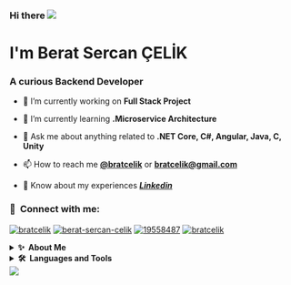 ### Hi there <a href="https://twitter.com/bratcelik"><img src="https://media.giphy.com/media/hvRJCLFzcasrR4ia7z/giphy.gif" width="5%"></a>
<h1 align="left">I'm Berat Sercan ÇELİK</h1>
<h3 align="left">A curious Backend Developer</h3>





- 🔭 I’m currently working on **Full Stack Project**

- 🌱 I’m currently learning **.Microservice Architecture**

- 💬 Ask me about anything related to **.NET Core, C#, Angular, Java, C, Unity**

- 📫 How to reach me [**@bratcelik**](https://twitter.com/bratcelik) or **bratcelik@gmail.com**

- 📄 Know about my experiences [***Linkedin***](https://www.linkedin.com/in/berat-sercan-celik/)

<h3 align="left">🔗 &nbsp;Connect with me:</h3>
<p align="left">
<a href="https://twitter.com/bratcelik" target="blank"><img align="center" src="https://raw.githubusercontent.com/rahuldkjain/github-profile-readme-generator/master/src/images/icons/Social/twitter.svg" alt="bratcelik" height="30" width="40" /></a>
<a href="https://linkedin.com/in/berat-sercan-celik" target="blank"><img align="center" src="https://raw.githubusercontent.com/rahuldkjain/github-profile-readme-generator/master/src/images/icons/Social/linked-in-alt.svg" alt="berat-sercan-celik" height="30" width="40" /></a>
<a href="https://stackoverflow.com/users/19558487" target="blank"><img align="center" src="https://raw.githubusercontent.com/rahuldkjain/github-profile-readme-generator/master/src/images/icons/Social/stack-overflow.svg" alt="19558487" height="30" width="40" /></a>
<a href="https://www.hackerrank.com/bratcelik" target="blank"><img align="center" src="https://raw.githubusercontent.com/rahuldkjain/github-profile-readme-generator/master/src/images/icons/Social/hackerrank.svg" alt="bratcelik" height="30" width="40" /></a>
</p>

<details>
  <summary><b>✨&nbsp;&nbsp;About&nbsp;Me</b></summary>
  <br/>

Hello, I'm Berat Sercan Celik. In the past, I had the opportunity to develop myself in the field of Robotic Systems and Mobile Games. I am currently improving myself in the fields of Backend and Front-End.
</details> 

<details>
  <summary><b>🛠️&nbsp;&nbsp;Languages&nbsp;and&nbsp;Tools</b></summary>
  <br/>
  <p align="left"> <a href="https://www.arduino.cc/" target="_blank" rel="noreferrer"> <img src="https://cdn.worldvectorlogo.com/logos/arduino-1.svg" alt="arduino" width="40" height="40"/> </a> <a href="https://www.cprogramming.com/" target="_blank" rel="noreferrer"> <img src="https://raw.githubusercontent.com/devicons/devicon/master/icons/c/c-original.svg" alt="c" width="40" height="40"/> </a> <a href="https://www.w3schools.com/cpp/" target="_blank" rel="noreferrer"> <img src="https://raw.githubusercontent.com/devicons/devicon/master/icons/cplusplus/cplusplus-original.svg" alt="cplusplus" width="40" height="40"/> </a> <a href="https://www.w3schools.com/cs/" target="_blank" rel="noreferrer"> <img src="https://raw.githubusercontent.com/devicons/devicon/master/icons/csharp/csharp-original.svg" alt="csharp" width="40" height="40"/> </a> <a href="https://dotnet.microsoft.com/" target="_blank" rel="noreferrer"> <img src="https://raw.githubusercontent.com/devicons/devicon/master/icons/dot-net/dot-net-original-wordmark.svg" alt="dotnet" width="40" height="40"/> </a> <a href="https://git-scm.com/" target="_blank" rel="noreferrer"> <img src="https://www.vectorlogo.zone/logos/git-scm/git-scm-icon.svg" alt="git" width="40" height="40"/> </a> <a href="https://www.java.com" target="_blank" rel="noreferrer"> <img src="https://raw.githubusercontent.com/devicons/devicon/master/icons/java/java-original.svg" alt="java" width="40" height="40"/> </a> <a href="https://www.mathworks.com/" target="_blank" rel="noreferrer"> <img src="https://upload.wikimedia.org/wikipedia/commons/2/21/Matlab_Logo.png" alt="matlab" width="40" height="40"/> </a> <a href="https://www.microsoft.com/en-us/sql-server" target="_blank" rel="noreferrer"> <img src="https://www.svgrepo.com/show/303229/microsoft-sql-server-logo.svg" alt="mssql" width="40" height="40"/> </a> <a href="https://www.python.org" target="_blank" rel="noreferrer"> <img src="https://raw.githubusercontent.com/devicons/devicon/master/icons/python/python-original.svg" alt="python" width="40" height="40"/> </a> <a href="https://spring.io/" target="_blank" rel="noreferrer"> <img src="https://www.vectorlogo.zone/logos/springio/springio-icon.svg" alt="spring" width="40" height="40"/> </a> <a href="https://unity.com/" target="_blank" rel="noreferrer"> <img src="https://www.vectorlogo.zone/logos/unity3d/unity3d-icon.svg" alt="unity" width="40" height="40"/> </a> </p>

</details>


<div align="left">
  <a href="https://github.com/bratcelik">
  <img height="130em" src="https://github-readme-stats.vercel.app/api?username=bratcelik&theme=dark&show_icons=true"/>
</div>

